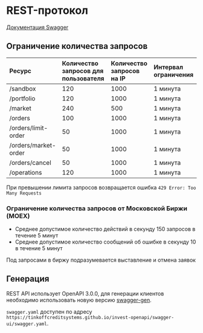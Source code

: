 # REST-протокол

[Документация Swagger](https://tinkoffcreditsystems.github.io/invest-openapi/swagger-ui/)

## Ограничение количества запросов

| Ресурс               | Количество запросов для пользователя | Количество запросов на IP | Интервал ограничения |
| :------------------- | :----------------------------------- | :------------------------ | :------------------- |
| /sandbox             | 120                                  | 1000                      | 1 минута             |
| /portfolio           | 120                                  | 1000                      | 1 минута             |
| /market              | 240                                  | 500                       | 1 минута             |
| /orders              | 100                                  | 1000                      | 1 минута             |
| /orders/limit-order  | 50                                   | 1000                      | 1 минута             |
| /orders/market-order | 50                                   | 1000                      | 1 минута             |
| /orders/cancel       | 50                                   | 1000                      | 1 минута             |
| /operations          | 120                                  | 1000                      | 1 минута             |


При превышении лимита запросов возвращается ошибка `429 Error: Too Many Requests`

### Ограничение количества запросов от Московской Биржи (MOEX)

* Среднее допустимое количество действий в секунду 150 запросов в течение 5 минут
* Среднее допустимое количество сообщений об ошибке в секунду 10 в течение 5 минут

Под запросами в биржу подразумевается выставление и отмена заявок

## Генерация

REST API использует OpenAPI 3.0.0, для генерации клиентов необходимо использовать новую версию [swagger-gen](https://github.com/swagger-api/swagger-codegen/tree/3.0.0).

`swagger.yaml` доступен по адресу `https://tinkoffcreditsystems.github.io/invest-openapi/swagger-ui/swagger.yaml`.
